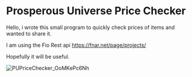 # Prosperous Universe Price Checker

Hello, i wrote this small program to quickly check prices of items and wanted to share it.

I am using the Fio Rest api https://fnar.net/page/projects/

Hopefully it will be useful.

![PUPriceChecker_OoMKePc6Nh](https://user-images.githubusercontent.com/42972866/143251034-cb8f0fe4-b77d-4a5d-88be-c1769d0dccf0.png)
